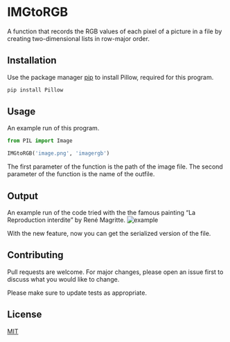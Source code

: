 
# IMGtoRGB
A function that records the RGB values of each pixel of a picture in a file by creating two-dimensional lists in row-major order.

## Installation
Use the package manager [pip](https://pip.pypa.io/en/stable/) to install Pillow, required for this program.

```bash
pip install Pillow
```
## Usage
An example run of this program.
```python
from PIL import Image

IMGtoRGB('image.png', 'imagergb')
```
The first parameter of the function is the path of the image file.
The second parameter of the function is the name of the outfile.

## Output
An example run of the code tried with the the famous painting “La Reproduction interdite” by René Magritte.
![example](https://user-images.githubusercontent.com/37070272/212308534-cfb00a62-90c5-424d-946f-798b02bac994.PNG)

With the new feature, now you can get the serialized version of the file.

## Contributing

Pull requests are welcome. For major changes, please open an issue first
to discuss what you would like to change.

Please make sure to update tests as appropriate.

## License

[MIT](https://choosealicense.com/licenses/mit/)
